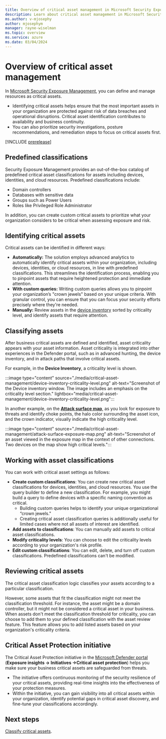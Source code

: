 ```yaml
---
title: Overview of critical asset management in Microsoft Security Exposure Management
description: Learn about critical asset management in Microsoft Security Exposure Management.
ms.author: v-mjosephy
author: mjosephym
manager: rayne-wiselman
ms.topic: overview
ms.service: azure
ms.date: 03/04/2024
---
```


# Overview of critical asset management

In [Microsoft Security Exposure Management](microsoft-security-exposure-management.md), you can define and manage resources as critical assets.

- Identifying critical assets helps ensure that the most important assets in your organization are protected against risk of data breaches and operational disruptions. Critical asset identification contributes to availability and business continuity.
- You can also prioritize security investigations, posture recommendations, and remediation steps to focus on critical assets first.

[!INCLUDE [prerelease](../includes//prerelease.md)]

## Predefined classifications

Security Exposure Management provides an out-of-the-box catalog of predefined critical asset classifications for assets including devices, identities, and cloud resources. Predefined classifications include:

- Domain controllers
- Databases with sensitive data
- Groups such as Power Users
- Roles like Privileged Role Administrator

In addition, you can create custom critical assets to prioritize what your organization considers to be critical when assessing exposure and risk.

## Identifying critical assets

Critical assets can be identified in different ways:

- **Automatically:** The solution employs advanced analytics to automatically identify critical assets within your organization, including devices, identities, or cloud resources, in line with predefined classifications. This streamlines the identification process, enabling you to pinpoint assets that require heightened protection and immediate attention.
- **With custom queries:** Writing custom queries allows you to pinpoint your organization’s "crown jewels" based on your unique criteria. With granular control, you can ensure that you can focus your security efforts precisely where they're needed.
- **Manually:** Review assets in the [device inventory](/microsoft-365/security/defender-endpoint/machines-view-overview) sorted by criticality level, and identify assets that require attention.

## Classifying assets

After business critical assets are defined and identified, asset criticality appears with your asset information. Asset criticality is integrated into other experiences in the Defender portal, such as in advanced hunting, the device inventory, and in attack paths that involve critical assets.

For example, in the **Device Inventory**, a criticality level is shown.

:::image type="content" source="./media/critical-asset-management/device-inventory-criticality-level.png" alt-text="Screenshot of the Device inventory window. The image includes an emphasis on the criticality level section." lightbox="media/critical-asset-management/device-inventory-criticality-level.png":::

In another example, on the [**Attack surface map**](enterprise-exposure-map.md), as you look for exposure to threats and identify choke points, the halo color surrounding the asset icon, and the crown indicator, visually indicate the high criticality level.

:::image type="content" source="./media/critical-asset-management/attack-surface-exposure-map.png" alt-text="Screenshot of an asset viewed in the exposure map in the context of other connections. Two devices on the map show high critical levels.":::

## Working with asset classifications

You can work with critical asset settings as follows:

- **Create custom classifications**: You can create new critical asset classifications for devices, identities, and cloud resources. You use the query builder to define a new classification. For example, you might build a query to define devices with a specific naming convention as critical.
  - Building custom queries helps to identify your unique organizational “crown jewels."
  - Creating critical asset classification queries is additionally useful for limited cases where not all assets of interest are identified.
- **Add assets to classifications**: You can manually add assets to critical asset classifications.
- **Modify criticality levels**: You can choose to edit the criticality levels according to your organization's risk profile.
- **Edit custom classifications**: You can edit, delete, and turn off custom classifications. Predefined classifications can't be modified.

## Reviewing critical assets

The critical asset classification logic classifies your assets according to a particular classification.

However, some assets that fit the classification might not meet the classification threshold. For instance, the asset might be a domain controller, but it might not be considered a critical asset in your business. When assets don't meet the classification threshold for criticality, you can choose to add them to your defined classification with the asset review feature. This feature allows you to add listed assets based on your organization's criticality criteria.

## Critical Asset Protection initiative

The Critical Asset Protection initiative in the [Microsoft Defender portal](https://security.microsoft.com/) (**Exposure insights -> Initiatives ->Critical asset protection**) helps you make sure your business critical assets are safeguarded from threats.

- The initiative offers continuous monitoring of the security resilience of your critical assets, providing real-time insights into the effectiveness of your protection measures.
- Within the initiative, you can gain visibility into all critical assets within your organization, identify potential gaps in critical asset discovery, and fine-tune your classifications accordingly.

## Next steps

[Classify critical assets](classify-critical-assets.md).
